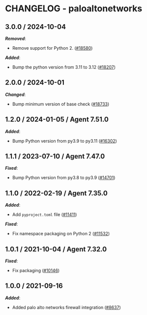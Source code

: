 # CHANGELOG - paloaltonetworks

<!-- towncrier release notes start -->

## 3.0.0 / 2024-10-04

***Removed***:

* Remove support for Python 2. ([#18580](https://github.com/DataDog/integrations-core/pull/18580))

***Added***:

* Bump the python version from 3.11 to 3.12 ([#18207](https://github.com/DataDog/integrations-core/pull/18207))

## 2.0.0 / 2024-10-01

***Changed***:

* Bump minimum version of base check ([#18733](https://github.com/DataDog/integrations-core/pull/18733))

## 1.2.0 / 2024-01-05 / Agent 7.51.0

***Added***:

* Bump Python version from py3.9 to py3.11 ([#16302](https://github.com/DataDog/integrations-core/pull/16302))

## 1.1.1 / 2023-07-10 / Agent 7.47.0

***Fixed***:

* Bump Python version from py3.8 to py3.9 ([#14701](https://github.com/DataDog/integrations-core/pull/14701))

## 1.1.0 / 2022-02-19 / Agent 7.35.0

***Added***:

* Add `pyproject.toml` file ([#11411](https://github.com/DataDog/integrations-core/pull/11411))

***Fixed***:

* Fix namespace packaging on Python 2 ([#11532](https://github.com/DataDog/integrations-core/pull/11532))

## 1.0.1 / 2021-10-04 / Agent 7.32.0

***Fixed***:

* Fix packaging ([#10146](https://github.com/DataDog/integrations-core/pull/10146))

## 1.0.0 / 2021-09-16

***Added***:

* Added palo alto networks firewall integration ([#8637](https://github.com/DataDog/integrations-core/pull/8637))
